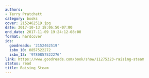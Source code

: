 ```yaml
---
authors:
- Terry Pratchett
category: books
cover: 2152462519.jpg
date: 2017-10-13 18:06:50-07:00
end_date: 2017-11-09 19:24:12-08:00
format: hardcover
ids:
  goodreads: '2152462519'
  isbn_10: 0857522272
  isbn_13: '9780857522276'
link: https://www.goodreads.com/book/show/11275323-raising-steam
status: read
title: Raising Steam
---
```

